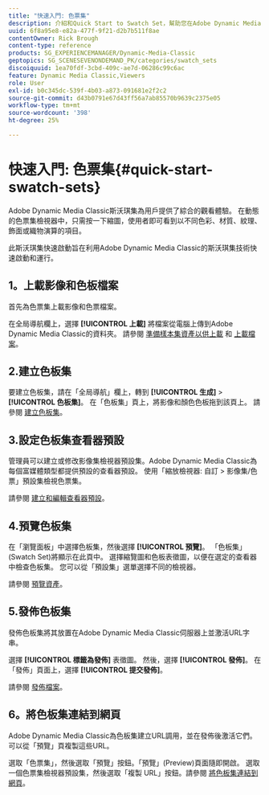 ```yaml
---
title: "快速入門: 色票集"
description: 介紹和Quick Start to Swatch Set，幫助您在Adobe Dynamic Media Classic快速啟動和運行。
uuid: 6f8a95e8-e82a-477f-9f21-d2b7b511f8ae
contentOwner: Rick Brough
content-type: reference
products: SG_EXPERIENCEMANAGER/Dynamic-Media-Classic
geptopics: SG_SCENESEVENONDEMAND_PK/categories/swatch_sets
discoiquuid: 1ea70fdf-3cbd-409c-ae7d-06286c99c6ac
feature: Dynamic Media Classic,Viewers
role: User
exl-id: b0c345dc-539f-4b03-a873-091681e2f2c2
source-git-commit: d43b0791e67d43ff56a7ab85570b9639c2375e05
workflow-type: tm+mt
source-wordcount: '398'
ht-degree: 25%

---
```


# 快速入門: 色票集{#quick-start-swatch-sets}

Adobe Dynamic Media Classic斯沃琪集為用戶提供了綜合的觀看體驗。 在動態的色票集檢視器中，只需按一下縮圖，使用者即可看到以不同色彩、材質、紋理、飾面或織物演算的項目。

此斯沃琪集快速啟動旨在利用Adobe Dynamic Media Classic的斯沃琪集技術快速啟動和運行。

## 1。上載影像和色板檔案

首先為色票集上載影像和色票檔案。

在全局導航欄上，選擇 **[!UICONTROL 上載]** 將檔案從電腦上傳到Adobe Dynamic Media Classic的資料夾。 請參閱 [準備樣本集資產以供上載](preparing-swatch-set-assets-upload.md#preparing-swatch-set-assets-for-upload) 和 [上載檔案](uploading-files.md#uploading-your-files)。

## 2.建立色板集

要建立色板集，請在「全局導航」欄上，轉到 **[!UICONTROL 生成]** > **[!UICONTROL 色板集]**。 在「色板集」頁上，將影像和顏色色板拖到該頁上。 請參閱 [建立色板集](creating-swatch-set.md#creating-a-swatch-set)。

## 3.設定色板集查看器預設

管理員可以建立或修改影像集檢視器預設集。Adobe Dynamic Media Classic為每個富媒體類型都提供預設的查看器預設。 使用「縮放檢視器: 自訂 > 影像集/色票」預設集檢視色票集。

請參閱 [建立和編輯查看器預設](application-setup.md#adding-and-editing-viewer-presets)。

## 4.預覽色板集

在「瀏覽面板」中選擇色板集，然後選擇 **[!UICONTROL 預覽]**。 「色板集」(Swatch Set)將顯示在此頁中。 選擇縮覽圖和色板表徵圖，以便在選定的查看器中檢查色板集。 您可以從「預設集」選單選擇不同的檢視器。

請參閱 [預覽資產](previewing-asset.md#previewing-an-asset)。

## 5.發佈色板集

發佈色板集將其放置在Adobe Dynamic Media Classic伺服器上並激活URL字串。

選擇 **[!UICONTROL 標籤為發佈]** 表徵圖。 然後，選擇 **[!UICONTROL 發佈]**。 在「發佈」頁面上，選擇 **[!UICONTROL 提交發佈]**。

請參閱 [發佈檔案](publishing-files.md#publishing-files)。

## 6。將色板集連結到網頁

Adobe Dynamic Media Classic為色板集建立URL調用，並在發佈後激活它們。 可以從「預覽」頁複製這些URL。

選取「色票集」，然後選取「預覽」按鈕。「預覽」(Preview)頁面隨即開啟。 選取一個色票集檢視器預設集，然後選取「複製 URL」按鈕。請參閱 [將色板集連結到網頁](linking-swatch-set-web-page.md#linking-a-swatch-set-to-a-web-page)。
